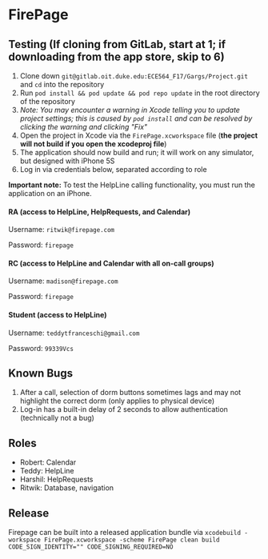 # FirePage

## Testing (If cloning from GitLab, start at 1; if downloading from the app store, skip to 6)
1. Clone down `git@gitlab.oit.duke.edu:ECE564_F17/Gargs/Project.git` and `cd` into the repository
2. Run `pod install && pod update && pod repo update` in the root directory of the repository
3. _Note: You may encounter a warning in Xcode telling you to update project settings; this is caused by `pod install` and can be resolved by clicking the warning and clicking "Fix"_
4. Open the project in Xcode via the `FirePage.xcworkspace` file (**the project will not build if you open the xcodeproj file**)
5. The application should now build and run; it will work on any simulator, but designed with iPhone 5S
6. Log in via credentials below, separated according to role

**Important note:** To test the HelpLine calling functionality, you must run the application on an iPhone.

#### RA (access to HelpLine, HelpRequests, and Calendar)
Username: `ritwik@firepage.com`

Password: `firepage`

#### RC (access to HelpLine and Calendar with all on-call groups)
Username: `madison@firepage.com`

Password: `firepage`

#### Student (access to HelpLine)
Username: `teddytfranceschi@gmail.com`

Password: `99339Vcs`

## Known Bugs
1. After a call, selection of dorm buttons sometimes lags and may not highlight the correct dorm (only applies to physical device)
2. Log-in has a built-in delay of 2 seconds to allow authentication (technically not a bug)

## Roles
* Robert: Calendar
* Teddy: HelpLine
* Harshil: HelpRequests
* Ritwik: Database, navigation

## Release

Firepage can be built into a released application bundle via `xcodebuild -workspace FirePage.xcworkspace -scheme FirePage clean build CODE_SIGN_IDENTITY="" CODE_SIGNING_REQUIRED=NO`
